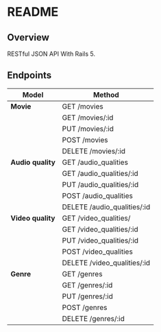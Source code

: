 # README
## Overview
RESTful JSON API With Rails 5.

## Endpoints 
| Model 	| Method |
|-------	|--------|
| **Movie**	| GET /movies |
| 				| GET /movies/:id |
| 				| PUT /movies/:id | 
| 				| POST /movies |
| 				| DELETE /movies/:id |
| **Audio quality** 	| GET /audio_qualities |
| 							| GET /audio_qualities/:id |
| 							| PUT /audio_qualities/:id |
| 							| POST /audio_qualities |
| 							| DELETE /audio_qualities/:id |
| **Video quality**	| GET /video_qualities/ |
| 						| GET /video_qualities/:id |
| 						| PUT /video_qualities/:id |
| 						| POST /video_qualities |
| 						| DELETE /video_qualities/:id |
| **Genre** 	| GET /genres |
| 				| GET /genres/:id |
| 				| PUT /genres/:id |
| 				| POST /genres |
| 				| DELETE /genres/:id |
